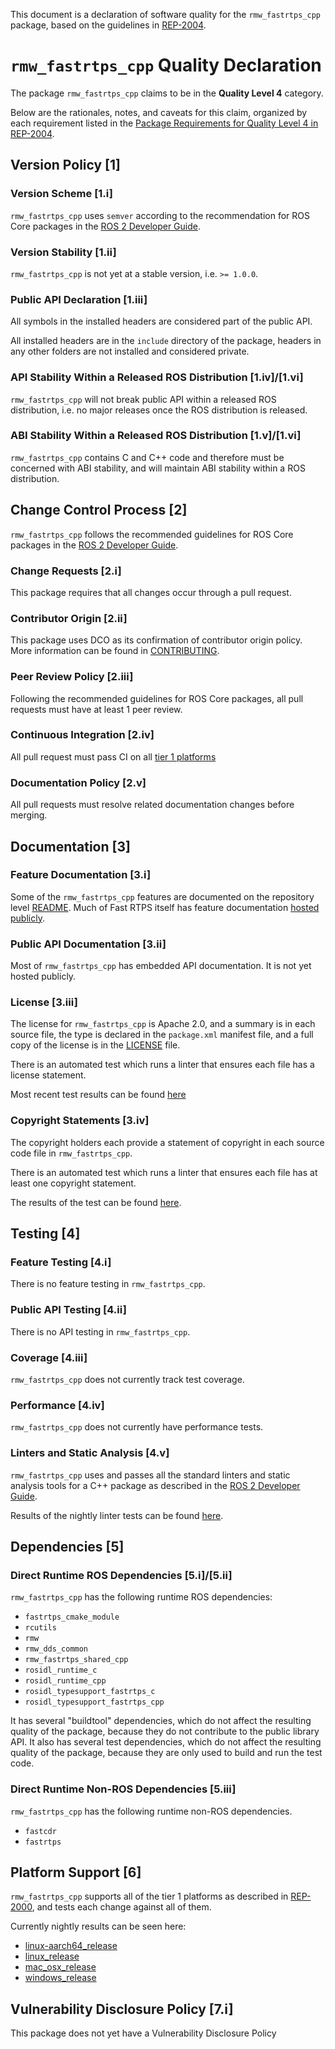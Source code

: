 This document is a declaration of software quality for the `rmw_fastrtps_cpp` package, based on the guidelines in [REP-2004](https://www.ros.org/reps/rep-2004.html).

# `rmw_fastrtps_cpp` Quality Declaration

The package `rmw_fastrtps_cpp` claims to be in the **Quality Level 4** category.

Below are the rationales, notes, and caveats for this claim, organized by each requirement listed in the [Package Requirements for Quality Level 4 in REP-2004](https://www.ros.org/reps/rep-2004.html).

## Version Policy [1]

### Version Scheme [1.i]

`rmw_fastrtps_cpp` uses `semver` according to the recommendation for ROS Core packages in the [ROS 2 Developer Guide](https://index.ros.org/doc/ros2/Contributing/Developer-Guide/#versioning).

### Version Stability [1.ii]

`rmw_fastrtps_cpp` is not yet at a stable version, i.e. `>= 1.0.0`.

### Public API Declaration [1.iii]

All symbols in the installed headers are considered part of the public API.

All installed headers are in the `include` directory of the package, headers in any other folders are not installed and considered private.

### API Stability Within a Released ROS Distribution [1.iv]/[1.vi]

`rmw_fastrtps_cpp` will not break public API within a released ROS distribution, i.e. no major releases once the ROS distribution is released.

### ABI Stability Within a Released ROS Distribution [1.v]/[1.vi]

`rmw_fastrtps_cpp` contains C and C++ code and therefore must be concerned with ABI stability, and will maintain ABI stability within a ROS distribution.

## Change Control Process [2]

`rmw_fastrtps_cpp` follows the recommended guidelines for ROS Core packages in the [ROS 2 Developer Guide](https://index.ros.org/doc/ros2/Contributing/Developer-Guide/#package-requirements).

### Change Requests [2.i]

This package requires that all changes occur through a pull request.

### Contributor Origin [2.ii]

This package uses DCO as its confirmation of contributor origin policy. More information can be found in [CONTRIBUTING](../CONTRIBUTING.md).

### Peer Review Policy [2.iii]

Following the recommended guidelines for ROS Core packages, all pull requests must have at least 1 peer review.

### Continuous Integration [2.iv]

All pull request must pass CI on all [tier 1 platforms](https://www.ros.org/reps/rep-2000.html#support-tiers)

### Documentation Policy [2.v]

All pull requests must resolve related documentation changes before merging.

## Documentation [3]

### Feature Documentation [3.i]

Some of the `rmw_fastrtps_cpp` features are documented on the repository level [README](../README.md).
Much of Fast RTPS itself has feature documentation [hosted publicly](https://fast-rtps.docs.eprosima.com/en/latest).

### Public API Documentation [3.ii]

Most of `rmw_fastrtps_cpp` has embedded API documentation. It is not yet hosted publicly.

### License [3.iii]

The license for `rmw_fastrtps_cpp` is Apache 2.0, and a summary is in each source file, the type is declared in the `package.xml` manifest file, and a full copy of the license is in the [LICENSE](../LICENSE) file.

There is an automated test which runs a linter that ensures each file has a license statement.

Most recent test results can be found [here](https://ci.ros2.org/view/nightly/job/nightly_linux_release/1525/testReport/rmw_fastrtps_cpp/copyright/)

### Copyright Statements [3.iv]

The copyright holders each provide a statement of copyright in each source code file in `rmw_fastrtps_cpp`.

There is an automated test which runs a linter that ensures each file has at least one copyright statement.

The results of the test can be found [here](https://ci.ros2.org/view/nightly/job/nightly_linux_release/1525/testReport/rmw_fastrtps_cpp/copyright/).

## Testing [4]

### Feature Testing [4.i]

There is no feature testing in `rmw_fastrtps_cpp`.

### Public API Testing [4.ii]

There is no API testing in `rmw_fastrtps_cpp`.

### Coverage [4.iii]

`rmw_fastrtps_cpp` does not currently track test coverage.

### Performance [4.iv]

`rmw_fastrtps_cpp` does not currently have performance tests.

### Linters and Static Analysis [4.v]

`rmw_fastrtps_cpp` uses and passes all the standard linters and static analysis tools for a C++ package as described in the [ROS 2 Developer Guide](https://index.ros.org/doc/ros2/Contributing/Developer-Guide/#linters).

Results of the nightly linter tests can be found [here](https://ci.ros2.org/view/nightly/job/nightly_linux_release/1525/testReport/rmw_fastrtps_cpp).

## Dependencies [5]

### Direct Runtime ROS Dependencies [5.i]/[5.ii]

`rmw_fastrtps_cpp` has the following runtime ROS dependencies:
* `fastrtps_cmake_module`
* `rcutils`
* `rmw`
* `rmw_dds_common`
* `rmw_fastrtps_shared_cpp`
* `rosidl_runtime_c`
* `rosidl_runtime_cpp`
* `rosidl_typesupport_fastrtps_c`
* `rosidl_typesupport_fastrtps_cpp`

It has several "buildtool" dependencies, which do not affect the resulting quality of the package, because they do not contribute to the public library API.
It also has several test dependencies, which do not affect the resulting quality of the package, because they are only used to build and run the test code.

### Direct Runtime Non-ROS Dependencies [5.iii]

`rmw_fastrtps_cpp` has the following runtime non-ROS dependencies.
* `fastcdr`
* `fastrtps`

## Platform Support [6]

`rmw_fastrtps_cpp` supports all of the tier 1 platforms as described in [REP-2000](https://www.ros.org/reps/rep-2000.html#support-tiers), and tests each change against all of them.

Currently nightly results can be seen here:
* [linux-aarch64_release](https://ci.ros2.org/view/nightly/job/nightly_linux-aarch64_release/lastBuild/testReport/rmw_fastrtps_cpp/)
* [linux_release](https://ci.ros2.org/view/nightly/job/nightly_linux_release/lastBuild/testReport/rmw_fastrtps_cpp/)
* [mac_osx_release](https://ci.ros2.org/view/nightly/job/nightly_osx_release/lastBuild/testReport/rmw_fastrtps_cpp/)
* [windows_release](https://ci.ros2.org/view/nightly/job/nightly_win_rel/lastBuild/testReport/rmw_fastrtps_cpp/)

## Vulnerability Disclosure Policy [7.i]

This package does not yet have a Vulnerability Disclosure Policy

